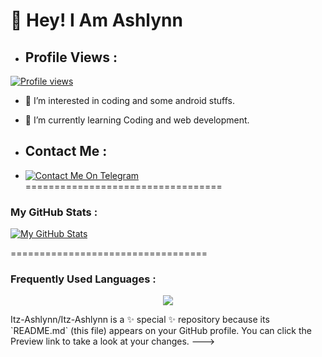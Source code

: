 # 👋 Hey! I Am Ashlynn
- ## Profile Views :
[![Profile views](https://komarev.com/ghpvc/?username=xD-Botzz&label=Profile%20views&style=for-the-badge)](https://github.com/Prime-Hritu)
- 👀 I’m interested in coding and some android stuffs. 
- 🌱 I’m currently learning Coding and web development.

- ## Contact Me :
- [![Contact Me On Telegram](https://img.shields.io/badge/Contact-2CA5E0?style=for-the-badge&logo=telegram&logoColor=white)](https://t.me/Itz_Ashlynn)
==================================
### My GitHub Stats :
[![My GitHub Stats](https://github-readme-stats.vercel.app/api/?username=Prime-Hritu&count_private=true&showicons=true&theme=tokyonight)]()

==================================
### Frequently Used Languages :

<p align="center">
<img src="https://github-readme-stats.vercel.app/api/top-langs/?username=Itz-Ashlynn&langs_count=5&theme=tokyonight">
</p>
Itz-Ashlynn/Itz-Ashlynn is a ✨ special ✨ repository because its `README.md` (this file) appears on your GitHub profile.
You can click the Preview link to take a look at your changes.
--->

